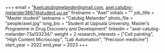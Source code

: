 +++
email = "Axelcatubigmelander@gmail.com, axel.catubig-melander3667@student.uu.se"
firstname = "Axel"
initials = ""
job_title = "Master student"
lastname = "Catubig Melander"
photo_file = "people/axel.jpg"
long_bio = "Student at Uppsala University, Master’s Programme in Drug Discovery and Development"
linkedin = "axel-catubig-melander-73a133234/"
weight = 2
research_interests = ["Cell painting", "High Content Microscopy", "Lab Automation", "Precision medicine"]
start_year = 2022
end_year = 2023
+++


